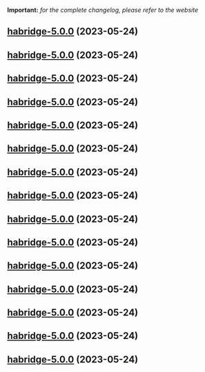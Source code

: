 **Important:**
*for the complete changelog, please refer to the website*




## [habridge-5.0.0](https://github.com/succelle/charts/compare/habridge-4.0.18...habridge-5.0.0) (2023-05-24)




## [habridge-5.0.0](https://github.com/succelle/charts/compare/habridge-4.0.18...habridge-5.0.0) (2023-05-24)




## [habridge-5.0.0](https://github.com/succelle/charts/compare/habridge-4.0.18...habridge-5.0.0) (2023-05-24)




## [habridge-5.0.0](https://github.com/succelle/charts/compare/habridge-4.0.18...habridge-5.0.0) (2023-05-24)




## [habridge-5.0.0](https://github.com/succelle/charts/compare/habridge-4.0.18...habridge-5.0.0) (2023-05-24)




## [habridge-5.0.0](https://github.com/succelle/charts/compare/habridge-4.0.18...habridge-5.0.0) (2023-05-24)




## [habridge-5.0.0](https://github.com/succelle/charts/compare/habridge-4.0.18...habridge-5.0.0) (2023-05-24)




## [habridge-5.0.0](https://github.com/succelle/charts/compare/habridge-4.0.18...habridge-5.0.0) (2023-05-24)




## [habridge-5.0.0](https://github.com/succelle/charts/compare/habridge-4.0.18...habridge-5.0.0) (2023-05-24)




## [habridge-5.0.0](https://github.com/succelle/charts/compare/habridge-4.0.18...habridge-5.0.0) (2023-05-24)




## [habridge-5.0.0](https://github.com/succelle/charts/compare/habridge-4.0.18...habridge-5.0.0) (2023-05-24)




## [habridge-5.0.0](https://github.com/succelle/charts/compare/habridge-4.0.18...habridge-5.0.0) (2023-05-24)




## [habridge-5.0.0](https://github.com/succelle/charts/compare/habridge-4.0.18...habridge-5.0.0) (2023-05-24)




## [habridge-5.0.0](https://github.com/succelle/charts/compare/habridge-4.0.18...habridge-5.0.0) (2023-05-24)




## [habridge-5.0.0](https://github.com/succelle/charts/compare/habridge-4.0.18...habridge-5.0.0) (2023-05-24)

